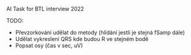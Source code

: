 AI Task for BTL interview 2022

TODO:
- Převzorkování udělat do metody (hlídání jestli je stejná fSamp dále)
- Udělat vykreslení QRS kde budou R ve stejném bodě
- Popsat osy (čas v sec, uV)
